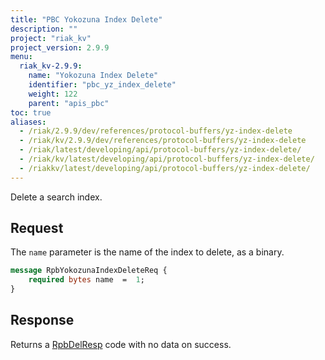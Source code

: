 ```yaml
---
title: "PBC Yokozuna Index Delete"
description: ""
project: "riak_kv"
project_version: 2.9.9
menu:
  riak_kv-2.9.9:
    name: "Yokozuna Index Delete"
    identifier: "pbc_yz_index_delete"
    weight: 122
    parent: "apis_pbc"
toc: true
aliases:
  - /riak/2.9.9/dev/references/protocol-buffers/yz-index-delete
  - /riak/kv/2.9.9/dev/references/protocol-buffers/yz-index-delete
  - /riak/latest/developing/api/protocol-buffers/yz-index-delete/
  - /riak/kv/latest/developing/api/protocol-buffers/yz-index-delete/
  - /riakkv/latest/developing/api/protocol-buffers/yz-index-delete/
---
```


Delete a search index.

## Request

The `name` parameter is the name of the index to delete, as a binary.

```protobuf
message RpbYokozunaIndexDeleteReq {
    required bytes name  =  1;
}
```

## Response

Returns a [RpbDelResp]({{<baseurl>}}riak/kv/2.9.9/developing/api/protocol-buffers/#message-codes) code with no data on success.




